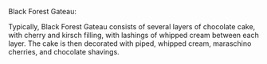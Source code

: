 Black Forest Gateau:

Typically, Black Forest Gateau consists of several layers of chocolate cake, with cherry and kirsch filling, with lashings of whipped cream between each layer. The cake is then decorated with piped, whipped cream, maraschino cherries, and chocolate shavings.